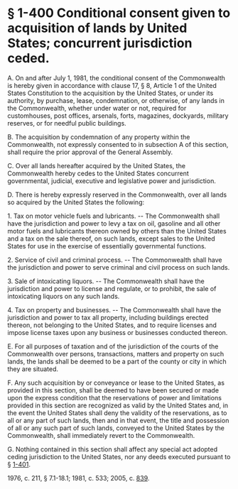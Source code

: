 # § 1-400 Conditional consent given to acquisition of lands by United States; concurrent jurisdiction ceded.

<p>A. On and after July 1, 1981, the conditional consent of the Commonwealth is hereby given in accordance with clause 17, § 8, Article 1 of the United States Constitution to the acquisition by the United States, or under its authority, by purchase, lease, condemnation, or otherwise, of any lands in the Commonwealth, whether under water or not, required for customhouses, post offices, arsenals, forts, magazines, dockyards, military reserves, or for needful public buildings.</p><p>B. The acquisition by condemnation of any property within the Commonwealth, not expressly consented to in subsection A of this section, shall require the prior approval of the General Assembly.</p><p>C. Over all lands hereafter acquired by the United States, the Commonwealth hereby cedes to the United States concurrent governmental, judicial, executive and legislative power and jurisdiction.</p><p>D. There is hereby expressly reserved in the Commonwealth, over all lands so acquired by the United States the following:</p><p>1. Tax on motor vehicle fuels and lubricants. -- The Commonwealth shall have the jurisdiction and power to levy a tax on oil, gasoline and all other motor fuels and lubricants thereon owned by others than the United States and a tax on the sale thereof, on such lands, except sales to the United States for use in the exercise of essentially governmental functions.</p><p>2. Service of civil and criminal process. -- The Commonwealth shall have the jurisdiction and power to serve criminal and civil process on such lands.</p><p>3. Sale of intoxicating liquors. -- The Commonwealth shall have the jurisdiction and power to license and regulate, or to prohibit, the sale of intoxicating liquors on any such lands.</p><p>4. Tax on property and businesses. -- The Commonwealth shall have the jurisdiction and power to tax all property, including buildings erected thereon, not belonging to the United States, and to require licenses and impose license taxes upon any business or businesses conducted thereon.</p><p>E. For all purposes of taxation and of the jurisdiction of the courts of the Commonwealth over persons, transactions, matters and property on such lands, the lands shall be deemed to be a part of the county or city in which they are situated.</p><p>F. Any such acquisition by or conveyance or lease to the United States, as provided in this section, shall be deemed to have been secured or made upon the express condition that the reservations of power and limitations provided in this section are recognized as valid by the United States and, in the event the United States shall deny the validity of the reservations, as to all or any part of such lands, then and in that event, the title and possession of all or any such part of such lands, conveyed to the United States by the Commonwealth, shall immediately revert to the Commonwealth.</p><p>G. Nothing contained in this section shall affect any special act adopted ceding jurisdiction to the United States, nor any deeds executed pursuant to § <a href='http://law.lis.virginia.gov/vacode/1-401/'>1-401</a>.</p><p>1976, c. 211, § 7.1-18.1; 1981, c. 533; 2005, c. <a href='http://lis.virginia.gov/cgi-bin/legp604.exe?051+ful+CHAP0839'>839</a>.</p>